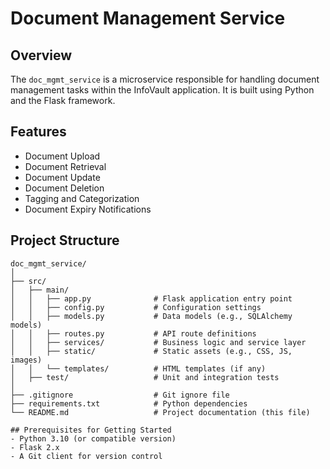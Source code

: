 # Document Management Service

## Overview
The `doc_mgmt_service` is a microservice responsible for handling document management tasks within the InfoVault application. It is built using Python and the Flask framework.

## Features
- Document Upload
- Document Retrieval
- Document Update
- Document Deletion
- Tagging and Categorization
- Document Expiry Notifications

## Project Structure
```plaintext
doc_mgmt_service/
│
├── src/
│   ├── main/
│   │   ├── app.py              # Flask application entry point
│   │   ├── config.py           # Configuration settings
│   │   ├── models.py           # Data models (e.g., SQLAlchemy models)
│   │   ├── routes.py           # API route definitions
│   │   ├── services/           # Business logic and service layer
│   │   ├── static/             # Static assets (e.g., CSS, JS, images)
│   │   └── templates/          # HTML templates (if any)
│   ├── test/                   # Unit and integration tests
│
├── .gitignore                  # Git ignore file
├── requirements.txt            # Python dependencies
└── README.md                   # Project documentation (this file)

## Prerequisites for Getting Started
- Python 3.10 (or compatible version)
- Flask 2.x
- A Git client for version control
